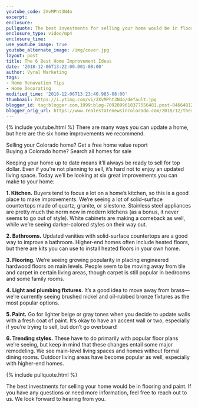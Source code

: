 ```yaml
---
youtube_code: 2XvMPht3N4o
excerpt:
enclosure:
pullquote: The best investments for selling your home would be in flooring and paint.
enclosure_type: video/mp4
enclosure_time:
use_youtube_image: true
youtube_alternate_image: /img/cover.jpg
layout: post
title: The 6 Best Home Improvement Ideas
date: '2018-12-06T13:22:00.001-08:00'
author: Vyral Marketing
tags:
- Home Renovation Tips
- Home Decorating
modified_time: '2018-12-06T13:23:40.985-08:00'
thumbnail: https://i.ytimg.com/vi/2XvMPht3N4o/default.jpg
blogger_id: tag:blogger.com,1999:blog-7092899618377556481.post-8466481248585270944
blogger_orig_url: https://www.realestatenewsincolorado.com/2018/12/there-are-many-ways-you-can-update-home.html
---
```

{% include youtube.html %}
There are many ways you can update a home, but here are the six home improvements we recommend.


Selling your Colorado home? Get a free home value report  
Buying a Colorado home? Search all homes for sale

Keeping your home up to date means it’ll always be ready to sell for top dollar. Even if you’re not planning to sell, it’s hard not to enjoy an updated living space. Today we’ll be looking at six great improvements you can make to your home:

**1. Kitchen.** Buyers tend to focus a lot on a home’s kitchen, so this is a good place to make improvements. We’re seeing a lot of solid-surface countertops made of quartz, granite, or silestone. Stainless steel appliances are pretty much the norm now in modern kitchens (as a bonus, it never seems to go out of style). White cabinets are making a comeback as well, while we’re seeing darker-colored styles on their way out.

**2. Bathrooms.** Updated vanities with solid-surface countertops are a good way to improve a bathroom. Higher-end homes often include heated floors, but there are kits you can use to install heated floors in your own home.

**3. Flooring.** We’re seeing growing popularity in placing engineered hardwood floors on main levels. People seem to be moving away from tile and carpet in certain living areas, though carpet is still popular in bedrooms and some family rooms.

**4. Light and plumbing fixtures.** It’s a good idea to move away from brass—we’re currently seeing brushed nickel and oil-rubbed bronze fixtures as the most popular options.

**5. Paint.** Go for lighter beige or gray tones when you decide to update walls with a fresh coat of paint. It’s okay to have an accent wall or two, especially if you’re trying to sell, but don’t go overboard!

**6. Trending styles.** These have to do primarily with popular floor plans we’re seeing, but keep in mind that these changes entail some major remodeling. We see main-level living spaces and homes without formal dining rooms. Outdoor living areas have become popular as well, especially with higher-end homes.

{% include pullquote.html %}

The best investments for selling your home would be in flooring and paint. If you have any questions or need more information, feel free to reach out to us. We look forward to hearing from you.
